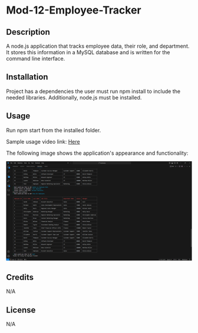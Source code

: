 # Mod-12-Employee-Tracker

## Description

A node.js application that tracks employee data, their role, and department. It stores this information in a MySQL database and is written for the command line interface. 


## Installation

Project has a dependencies the user must run npm install to include the needed libraries.  Additionally, node.js must be installed.

## Usage

Run npm start from the installed folder. 

Sample usage video link: [Here](https://youtu.be/UlOmAo1L_mc)

The following image shows the application's appearance and functionality:

![Generated logo and terminal view.](./assets/Mod-12-Screenshot.png)

## Credits

N/A

## License

N/A
